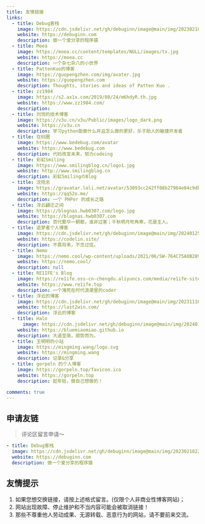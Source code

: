 ```yaml
---
title: 友情链接
links:
  - title: Debug客栈
    image: https://cdn.jsdelivr.net/gh/debuginn/image@main/img/202302182238057.JPG
    website: https://debuginn.com
    description: 做一个爱分享的程序猿
  - title: Moea
    image: https://moea.cc/content/templates/NULL/images/tx.jpg
    website: https://moea.cc
    description: 一个杂七杂八的小世界
  - title: PattenKuo的博客
    image: https://guopengzhen.com/img/avater.jpg
    website: https://guopengzhen.com
    description: Thoughts, stories and ideas of Patten Kuo .
  - title: zz1984
    image: https://s2.ax1x.com/2019/08/24/m6hdyR.th.jpg
    website: https://www.zz1984.com/
    description:  
  - title: 刘悦的技术博客
    image: https://v3u.cn/v3u/Public/images/logo_dark.png
    website: https://v3u.cn
    description: 学习python能做什么并且怎么做的更好，乐于助人的敏捷开发者 
  - title: 在码圈
    image: https://www.bedebug.com/avatar
    website: https://www.bedebug.com
    description: 代码改变未来，努力codeing
  - title: 彩虹Smiling
    image: https://www.smilingblog.cn/logo1.jpg
    website: http://www.smilingblog.cn
    description: 彩虹SmilingのBlog
  - title: 沈唁志
    image: https://gravatar.loli.net/avatar/53093cc242ff08b27984e84c9db92c33
    website: https://qq52o.me/
    description: 一个 PHPer 的成长之路  
  - title: 浮云翩迁之间
    image: https://blognas.hwb0307.com/logo.jpg
    website: https://blognas.hwb0307.com
    description: 百代繁华一朝都，谁非过客；千秋明月吹角寒，花是主人。
  - title: 追梦者个人博客
    image: https://cdn.jsdelivr.net/gh/debuginn/image@main/img/202401250946192.ico
    website: https://codelin.site/
    description: 不畏将来，不念过往。
  - title: Nemo
    image: https://nemo.cool/wp-content/uploads/2021/06/SW-764C75A8B289785545EF745F3DA7D822_1-scaled.jpg
    website: https://nemo.cool/
    description: null
  - title: RE1IFE's Blog
    image: https://re1ife.oss-cn-chengdu.aliyuncs.com/media/re1ife-site.ico
    website: https://www.re1ife.top
    description: 一个淹死在时代浪潮里的coder
  - title: 浮云的博客
    image: https://cdn.jsdelivr.net/gh/debuginn/image@main/img/202311181848462.ico
    website: https://last2win.com/
    description: 浮云的博客
  - title: Halo
	  image: https://cdn.jsdelivr.net/gh/debuginn/image@main/img/202401250945310.png
    website: https://bluemiaomiao.github.io
    description: 大道至简，顺势而为。
  - title: 王明明的小站
    image: https://mingming.wang/logo.svg
    website: https://mingming.wang
    description: 记录&分享
  - title: gorpeln 的个人博客
    image: https://gorpeln.top/favicon.ico
    website: https://gorpeln.top
    description: 趁年轻，做自己想做的！

comments: true
---
```


## 申请友链

> 评论区留言申请～

```yaml
- title: Debug客栈
  image: https://cdn.jsdelivr.net/gh/debuginn/image@main/img/202302182238057.JPG
  website: https://debuginn.com
  description: 做一个爱分享的程序猿
```

## 友情提示

1. 如果您想交换链接，请按上述格式留言。(仅限个人非商业性博客网站)；
2. 网站出现故障、停止维护和不当内容可能会被取消链接！
3. 那些不尊重他人劳动成果、无源转载、恶意行为的网站，请不要前来交流。